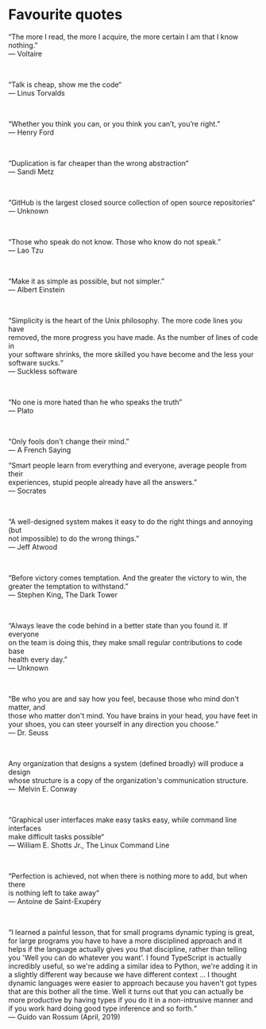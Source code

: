 # Favourite quotes

“The more I read, the more I acquire, the more certain I am that I know nothing.”  
― Voltaire

</br>

“Talk is cheap, show me the code“  
― Linus Torvalds

</br>

“Whether you think you can, or you think you can’t, you’re right.”  
― Henry Ford

</br>

“Duplication is far cheaper than the wrong abstraction“  
― Sandi Metz

</br>

“GitHub is the largest closed source collection of open source repositories“  
― Unknown

</br>

“Those who speak do not know. Those who know do not speak.”  
― Lao Tzu

</br>

“Make it as simple as possible, but not simpler.”  
― Albert Einstein

</br>

“Simplicity is the heart of the Unix philosophy. The more code lines you have  
removed, the more progress you have made. As the number of lines of code in  
your software shrinks, the more skilled you have become and the less your  
software sucks.“  
― Suckless software

</br>

“No one is more hated than he who speaks the truth”  
― Plato

</br>

“Only fools don't change their mind.”  
― A French Saying

“Smart people learn from everything and everyone, average people from their  
experiences, stupid people already have all the answers.”  
― Socrates

</br>

“A well-designed system makes it easy to do the right things and annoying (but  
not impossible) to do the wrong things.”  
― Jeff Atwood

</br>

“Before victory comes temptation. And the greater the victory to win, the  
greater the temptation to withstand.”  
― Stephen King, The Dark Tower

</br>

“Always leave the code behind in a better state than you found it. If everyone  
on the team is doing this, they make small regular contributions to code base  
health every day.”  
― Unknown

</br>

“Be who you are and say how you feel, because those who mind don't matter, and  
those who matter don't mind. You have brains in your head, you have feet in  
your shoes, you can steer yourself in any direction you choose.”  
― Dr. Seuss

</br>

Any organization that designs a system (defined broadly) will produce a design  
whose structure is a copy of the organization's communication structure.  
―  Melvin E. Conway

</br>

“Graphical user interfaces make easy tasks easy, while command line interfaces  
make difficult tasks possible“  
― William E. Shotts Jr., The Linux Command Line

</br>

“Perfection is achieved, not when there is nothing more to add, but when there  
is nothing left to take away“  
― Antoine de Saint-Exupéry

</br>

“I learned a painful lesson, that for small programs dynamic typing is great, 
for large programs you have to have a more disciplined approach and it helps if 
the language actually gives you that discipline, rather than telling you 'Well 
you can do whatever you want'. I found TypeScript is actually incredibly useful, 
so we're adding a similar idea to Python, we're adding it in a slightly 
different way because we have different context ... I thought dynamic languages 
were easier to approach because you haven't got types that are this bother all 
the time. Well it turns out that you can actually be more productive by having 
types if you do it in a non-intrusive manner and if you work hard doing good 
type inference and so forth.“  
― Guido van Rossum (April, 2019)
